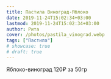 ```yaml
---
title: Пастила Виноград-Яблоко
date: 2019-11-24T15:02:34+03:00
lastmod: 2019-11-24T15:02:34+03:00
author: Рита
cover: /photos/pastila_vinograd.webp
tags: ["Пастила"]
# showcase: true
# draft: true
---
```


Яблоко-виноград 120₽ за 50гр
